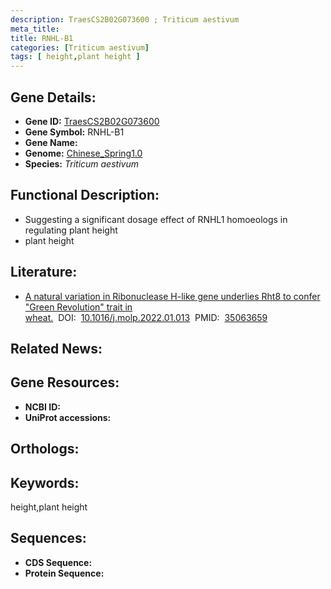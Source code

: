 ```yaml
---
description: TraesCS2B02G073600 ; Triticum aestivum
meta_title:
title: RNHL-B1
categories: [Triticum aestivum]
tags: [ height,plant height ]
---
```


## Gene Details:
- **Gene ID:**	[TraesCS2B02G073600]()
- **Gene Symbol:** RNHL-B1
- **Gene Name:** 
- **Genome:** [Chinese_Spring1.0]()
- **Species:** *Triticum aestivum*

## Functional Description:
   - Suggesting a significant dosage effect of RNHL1 homoeologs in regulating plant height
   - plant height

## Literature:
   - [A natural variation in Ribonuclease H-like gene underlies Rht8 to confer &quot;Green Revolution&quot; trait in wheat.]( https://www.sciencedirect.com/science/article/pii/S1674205222000132?via%3Dihub)&nbsp;&nbsp;DOI:&nbsp;&nbsp;[10.1016/j.molp.2022.01.013](https://www.sciencedirect.com/science/article/pii/S1674205222000132?via%3Dihub)&nbsp;&nbsp;PMID:&nbsp;&nbsp;[35063659](https://pubmed.ncbi.nlm.nih.gov/35063659/)

## Related News:

## Gene Resources:
- **NCBI ID:** [](https://www.ncbi.nlm.nih.gov/gene/?term=)
- **UniProt accessions:** [](https://www.uniprot.org/uniprotkb//entry)

## Orthologs:

## Keywords:
height,plant height

## Sequences:
- **CDS Sequence:**
- **Protein Sequence:**
